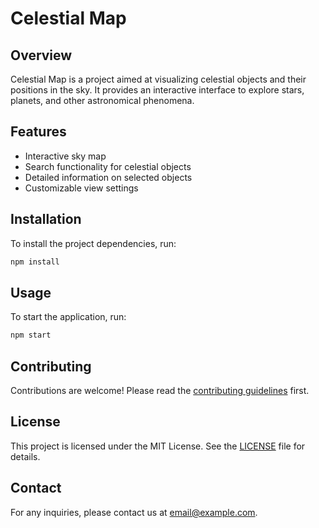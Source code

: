 # Celestial Map

## Overview
Celestial Map is a project aimed at visualizing celestial objects and their positions in the sky. It provides an interactive interface to explore stars, planets, and other astronomical phenomena.

## Features
- Interactive sky map
- Search functionality for celestial objects
- Detailed information on selected objects
- Customizable view settings

## Installation
To install the project dependencies, run:
```bash
npm install
```

## Usage
To start the application, run:
```bash
npm start
```

## Contributing
Contributions are welcome! Please read the [contributing guidelines](CONTRIBUTING.md) first.

## License
This project is licensed under the MIT License. See the [LICENSE](LICENSE) file for details.

## Contact
For any inquiries, please contact us at [email@example.com](mailto:email@example.com).